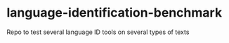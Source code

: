 # language-identification-benchmark
Repo to test several language ID tools on several types of texts
